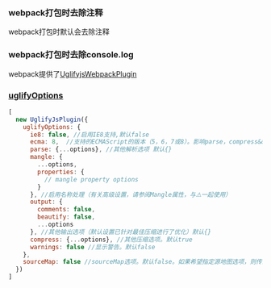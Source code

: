 ### webpack打包时去除注释

webpack打包时默认会去除注释

### webpack打包时去除console.log

webpack提供了[UglifyjsWebpackPlugin](https://webpack.docschina.org/plugins/uglifyjs-webpack-plugin/)

### [uglifyOptions](https://github.com/mishoo/UglifyJS2/tree/harmony#minify-options)

```js
[
  new UglifyJsPlugin({
    uglifyOptions: {
      ie8: false, //启用IE8支持,默认false
      ecma: 8,	//支持的ECMAScript的版本（5，6，7或8）。影响parse，compress&&output选项。默认undefined
      parse: {...options}, //其他解析选项 默认{}
      mangle: {
        ...options,
        properties: {
          // mangle property options
        }
      }, //启用名称处理（有关高级设置，请参阅Mangle属性，与⚠️一起使用）
      output: {
        comments: false,
        beautify: false,
        ...options
      }, //其他输出选项（默认设置已针对最佳压缩进行了优化）默认{}
      compress: {...options}, //其他压缩选项。默认true
      warnings: false //显示警告。默认false
    },
    sourceMap: false //sourceMap选项。默认false。如果希望指定源地图选项，则传递一个对象 。
  })
]
```

